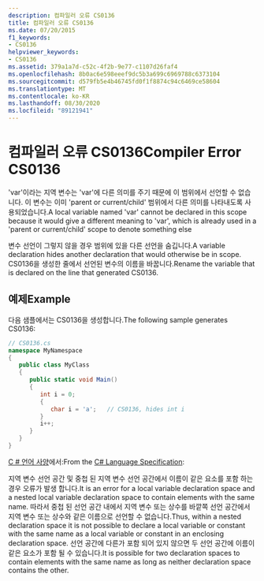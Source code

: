 ```yaml
---
description: 컴파일러 오류 CS0136
title: 컴파일러 오류 CS0136
ms.date: 07/20/2015
f1_keywords:
- CS0136
helpviewer_keywords:
- CS0136
ms.assetid: 379a1a7d-c52c-4f2b-9e77-c1107d26faf4
ms.openlocfilehash: 8b0ac6e598eeef9dc5b3a699c6969788c6373104
ms.sourcegitcommit: d579fb5e4b46745fd0f1f8874c94c6469ce58604
ms.translationtype: MT
ms.contentlocale: ko-KR
ms.lasthandoff: 08/30/2020
ms.locfileid: "89121941"
---
```

# <a name="compiler-error-cs0136"></a><span data-ttu-id="49ff2-103">컴파일러 오류 CS0136</span><span class="sxs-lookup"><span data-stu-id="49ff2-103">Compiler Error CS0136</span></span>
<span data-ttu-id="49ff2-104">'var'이라는 지역 변수는 'var'에 다른 의미를 주기 때문에 이 범위에서 선언할 수 없습니다. 이 변수는 이미 'parent or current/child' 범위에서 다른 의미를 나타내도록 사용되었습니다.</span><span class="sxs-lookup"><span data-stu-id="49ff2-104">A local variable named 'var' cannot be declared in this scope because it would give a different meaning to 'var', which is already used in a 'parent or current/child' scope to denote something else</span></span>  
  
 <span data-ttu-id="49ff2-105">변수 선언이 그렇지 않을 경우 범위에 있을 다른 선언을 숨깁니다.</span><span class="sxs-lookup"><span data-stu-id="49ff2-105">A variable declaration hides another declaration that would otherwise be in scope.</span></span> <span data-ttu-id="49ff2-106">CS0136을 생성한 줄에서 선언된 변수의 이름을 바꿉니다.</span><span class="sxs-lookup"><span data-stu-id="49ff2-106">Rename the variable that is declared on the line that generated CS0136.</span></span>  
  
## <a name="example"></a><span data-ttu-id="49ff2-107">예제</span><span class="sxs-lookup"><span data-stu-id="49ff2-107">Example</span></span>  
 <span data-ttu-id="49ff2-108">다음 샘플에서는 CS0136을 생성합니다.</span><span class="sxs-lookup"><span data-stu-id="49ff2-108">The following sample generates CS0136:</span></span>  
  
```csharp
// CS0136.cs  
namespace MyNamespace  
{  
   public class MyClass  
   {  
      public static void Main()  
      {  
         int i = 0;  
         {  
            char i = 'a';   // CS0136, hides int i  
         }  
         i++;  
      }  
   }  
}  
```  
  
<span data-ttu-id="49ff2-109">[C # 언어 사양](~/_csharplang/spec/basic-concepts.md#declarations)에서:</span><span class="sxs-lookup"><span data-stu-id="49ff2-109">From the [C# Language Specification](~/_csharplang/spec/basic-concepts.md#declarations):</span></span>  
  
<span data-ttu-id="49ff2-110">지역 변수 선언 공간 및 중첩 된 지역 변수 선언 공간에서 이름이 같은 요소를 포함 하는 경우 오류가 발생 합니다.</span><span class="sxs-lookup"><span data-stu-id="49ff2-110">It is an error for a local variable declaration space and a nested local variable declaration space to contain elements with the same name.</span></span> <span data-ttu-id="49ff2-111">따라서 중첩 된 선언 공간 내에서 지역 변수 또는 상수를 바깥쪽 선언 공간에서 지역 변수 또는 상수와 같은 이름으로 선언할 수 없습니다.</span><span class="sxs-lookup"><span data-stu-id="49ff2-111">Thus, within a nested declaration space it is not possible to declare a local variable or constant with the same name as a local variable or constant in an enclosing declaration space.</span></span> <span data-ttu-id="49ff2-112">선언 공간에 다른가 포함 되어 있지 않으면 두 선언 공간에 이름이 같은 요소가 포함 될 수 있습니다.</span><span class="sxs-lookup"><span data-stu-id="49ff2-112">It is possible for two declaration spaces to contain elements with the same name as long as neither declaration space contains the other.</span></span>
